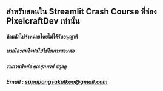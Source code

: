 ## สำหรับสอนใน Streamlit Crash Course ที่ช่อง PixelcraftDev เท่านั้น
#### ห้ามนำไปจำหน่ายโดยไม่ได้รับอนุญาติ 

##### หากใครสนใจนำไปใช้ในการสอนต่อ 
##### รบกวนติดต่อ คุณศุภพงศ์ สกุลคู 
##### Email : supapongsakulkoo@gmail.com 

